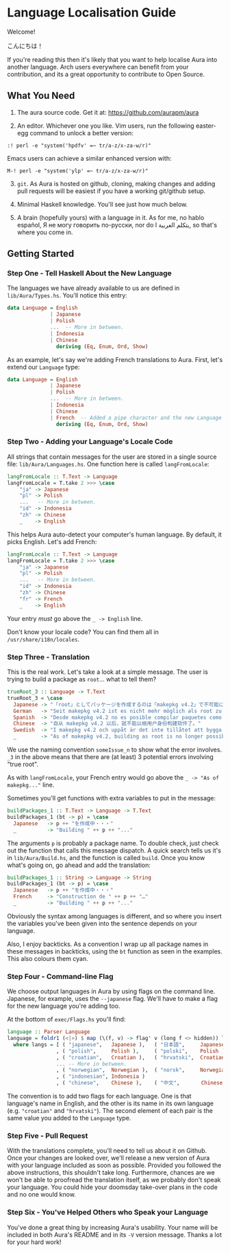 # Language Localisation Guide

Welcome!

こんにちは！

If you're reading this then it's likely that you want to help localise Aura
into another language. Arch users everywhere can benefit from your
contribution, and its a great opportunity to contribute to Open Source.

## What You Need

1. The aura source code. Get it at: https://github.com/aurapm/aura

2. An editor. Whichever one you like.
   Vim users, run the following easter-egg command to unlock a better version:

```
:! perl -e "system('hpdfv' =~ tr/a-z/x-za-w/r)"
```

   Emacs users can achieve a similar enhanced version with:

```
M-! perl -e "system('ylp' =~ tr/a-z/x-za-w/r)"
```

3. `git`. As Aura is hosted on github, cloning, making changes and
   adding pull requests will be easiest if you have a working git/github
   setup.

4. Minimal Haskell knowledge. You'll see just how much below.

5. A brain (hopefully yours) with a language in it. As for me,
   no hablo español, Я не могу говорить по-русски, nor do I يتكلم العربية,
   so that's where you come in.

## Getting Started

### Step One - Tell Haskell About the New Language

The languages we have already available to us are defined in `lib/Aura/Types.hs`.
You'll notice this entry:

```haskell
data Language = English
              | Japanese
              | Polish
              ...  -- More in between.
              | Indonesia
              | Chinese
                deriving (Eq, Enum, Ord, Show)
```

As an example, let's say we're adding French translations to Aura.
First, let's extend our `Language` type:

```haskell
data Language = English
              | Japanese
              | Polish
              ...  -- More in between.
              | Indonesia
              | Chinese
              | French  -- Added a pipe character and the new Language name.
                deriving (Eq, Enum, Ord, Show)
```

### Step Two - Adding your Language's Locale Code

All strings that contain messages for the user are stored in a single source
file: `lib/Aura/Languages.hs`. One function here is called `langFromLocale`:

```haskell
langFromLocale :: T.Text -> Language
langFromLocale = T.take 2 >>> \case
    "ja" -> Japanese
    "pl" -> Polish
    ...   -- More in between.
    "id" -> Indonesia
    "zh" -> Chinese
    _    -> English
```

This helps Aura auto-detect your computer's human language. By default,
it picks English. Let's add French:

```haskell
langFromLocale :: T.Text -> Language
langFromLocale = T.take 2 >>> \case
    "ja" -> Japanese
    "pl" -> Polish
    ...   -- More in between.
    "id" -> Indonesia
    "zh" -> Chinese
    "fr" -> French
    _    -> English
```

Your entry *must* go above the `_ -> English` line.

Don't know your locale code? You can find them all in
`/usr/share/i18n/locales`.

### Step Three - Translation

This is the real work. Let's take a look at a simple message. The user
is trying to build a package as `root`... what to tell them?

```haskell
trueRoot_3 :: Language -> T.Text
trueRoot_3 = \case
  Japanese -> "「root」としてパッケージを作成するのは「makepkg v4.2」で不可能になりました。"
  German   -> "Seit makepkg v4.2 ist es nicht mehr möglich als root zu bauen."
  Spanish  -> "Desde makepkg v4.2 no es posible compilar paquetes como root."
  Chinese  -> "自从 makepkg v4.2 以后，就不能以根用户身份构建软件了。"
  Swedish  -> "I makepkg v4.2 och uppåt är det inte tillåtet att bygga som root."
  _        -> "As of makepkg v4.2, building as root is no longer possible."
```

We use the naming convention `someIssue_n` to show what the error involves.
`_3` in the above means that there are (at least) 3 potential errors involving
"true root".

As with `langFromLocale`, your French entry would go above the `_ -> "As of makepkg..."` line.

Sometimes you'll get functions with extra variables to put in the message:

```haskell
buildPackages_1 :: T.Text -> Language -> T.Text
buildPackages_1 (bt -> p) = \case
  Japanese   -> p ++ "を作成中・・・"
  _          -> "Building " ++ p ++ "..."
```

The arguments `p` is probably a package name. To double check,
just check out the function that calls this message dispatch. A quick search
tells us it's in `lib/Aura/Build.hs`, and the function is called `build`.
Once you know what's going on, go ahead and add the translation:

```haskell
buildPackages_1 :: String -> Language -> String
buildPackages_1 (bt -> p) = \case
  Japanese   -> p ++ "を作成中・・・"
  French     -> "Construction de " ++ p ++ "…"
  _          -> "Building " ++ p ++ "..."
```

Obviously the syntax among languages is different, and so where you insert the
variables you've been given into the sentence depends on your language.

Also, I enjoy backticks. As a convention I wrap up all package names in these
messages in backticks, using the `bt` function as seen in the examples. This
also colours them cyan.

### Step Four - Command-line Flag

We choose output languages in Aura by using flags on the command line.
Japanese, for example, uses the `--japanese` flag. We'll have to make
a flag for the new language you're adding too.

At the bottom of `exec/Flags.hs` you'll find:

```haskell
language :: Parser Language
language = foldr1 (<|>) $ map (\(f, v) -> flag' v (long f <> hidden)) langs
  where langs = [ ( "japanese",   Japanese ),   ( "日本語",     Japanese )
                , ( "polish",     Polish ),     ( "polski",    Polish )
                , ( "croatian",   Croatian ),   ( "hrvatski",  Croatian )
                ... -- More in between.
                , ( "norwegian",  Norwegian ),  ( "norsk",     Norwegian )
                , ( "indonesian", Indonesia )
                , ( "chinese",    Chinese ),    ( "中文",       Chinese ) ]
```

The convention is to add two flags for each language. One is that language's name
in English, and the other is its name in its own language (e.g. `"croatian"` and `"hrvatski"`).
The second element of each pair is the same value you added to the `Language` type.

### Step Five - Pull Request

With the translations complete, you'll need to tell us about it on Github.
Once your changes are looked over, we'll release a new version of Aura with
your language included as soon as possible. Provided you followed the above
instructions, this shouldn't take long. Furthermore, chances are we won't be
able to proofread the translation itself, as we probably don't speak your
language. You could hide your doomsday take-over plans in the code and no
one would know.

### Step Six - You've Helped Others who Speak your Language
You've done a great thing by increasing Aura's usability. Your name will be
included in both Aura's README and in its `-V` version message.
Thanks a lot for your hard work!
